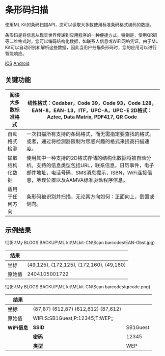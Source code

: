 # 条形码扫描

使用ML Kit的条码扫描API，您可以读取大多数使用标准条码格式编码的数据。

条形码是将信息从现实世界传递到应用程序的一种便捷方式。特别是，使用QR码等二维格式时，您可以编码结构化数据，如联系人信息或WiFi网络凭证。由于ML Kit可以自动识别和解析这些数据，因此当用户扫描条形码时，您的应用可以进行智能响应。

[iOS]() [Android]()

## 关键功能

| 阅读大多数标准格式 | 线性格式：Codabar，Code 39，Code 93，Code 128，EAN-8，EAN-13，ITF，UPC-A，UPC-E                                                                                                                                                                 2D格式： Aztec, Data Matrix, PDF417, QR Code |
| ------------------ | ------------------------------------------------------------ |
| 自动格式检测       | 一次扫描所有支持的条码格式，而无需指定要查找的格式。或者，通过将检测器限制为您感兴趣的格式来提高扫描速度。 |
| 提取结构化数据     | 使用其中一种支持的2D格式存储的结构化数据将被自动分析。支持的信息类型包括URL，联系信息，日历事件，电子邮件地址，电话号码，SMS消息提示，ISBN，WiFi连接信息，地理位置以及AAMVA标准驱动程序信息。 |
| 适用于任何方向     | 条形码被识别并扫描，无论其方向如何：正面向上，倒置或侧向。   |

## 示例结果

![](E:\My BLOGS BACKUP\ML kit\MLkit-CN\Scan barcodes\EAN-Obst.jpg)	

| 结果   |                                          |
| ------ | ---------------------------------------- |
| 坐标   | (49,125), (172,125), (172,160), (49,160) |
| 原始值 | 2404105001722                            |

![](E:\My BLOGS BACKUP\ML kit\MLkit-CN\Scan barcodes\qrcode.png)	

| 结果         |                                     |          |
| ------------ | ----------------------------------- | -------- |
| **坐标**     | (87,87) (612,87) (612,612) (87,612) |          |
| 原始值       | WIFI:S:SB1Guest;P:12345;T:WEP;;     |          |
| **WiFi信息** | **SSID**                            | SB1Guest |
|              | **密码**                            | 12345    |
|              | **类型**                            | WEP      |